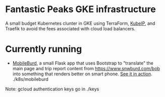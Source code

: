 # Fantastic Peaks GKE infrastructure
A small budget Kubernetes clunter in GKE using TerraForm, [KubeIP](https://github.com/doitintl/kubeip), and Traefik to avoid the fees associated with cloud load balancers.

# Currently running
- [MobileBurd](https://github.com/scottbarnes/mobileburd), a small Flask app that uses Bootstrap to "translate" the main page and trip report content from https://www.snwburd.com/bob into something that renders better on smart phone. [See it in action](https://mobileburd.fishcracker.net/). ./k8s/mobileburd 

Note: gcloud authentication keys go in ./keys
